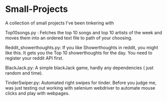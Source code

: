 # Small-Projects
A collection of small projects I've been tinkering with

Top10songs.py :  Fetches the top 10 songs and top 10 artists of the week and moves them into an ordered text file to path of your choosing.

Reddit_showerthoughts.py: If you like Showerthoughts in reddit, you might like this. It gets you the Top 10 showerthoughts for the day. You need to register your reddit API first.

BlackJack.py: A simple blackJack game, hardly any dependencies ( just random and time).

TinderSwiper.py: Automated right swipes for tinder. Before you judge me, was just testing out working with selenium webdriver to automate mouse clicks and play with webpages. 
